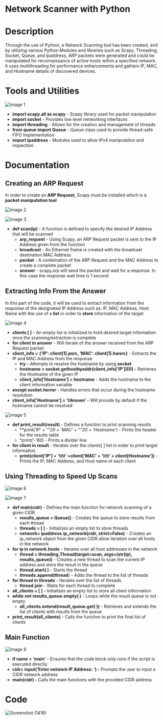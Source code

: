# Network Scanner with Python

# Description
Through the use of Python, a Network Scanning tool has been created, and by utilizing various Python Modules and libraries such as Scapy, Threading, Socket, Queue, and ipaddress, ARP packets were generated and could be manipulated for reconnaissance of active hosts within a specified network. It uses multithreading for performance enhancements and gathers IP, MAC, and Hostname details of discovered devices.

# Tools and Utilities
![image 1](https://github.com/user-attachments/assets/5b4b9f8c-75a9-4a66-aad2-2aef2c0616f3)

- **import scapy.all as scapy** - Scapy library used for packet manipulation
- **import socket** - Provides low level networking interfaces
- **import threading** - Allows for the creation and management of threads
- **from queue import Queue** - Queue class used to provide thread-safe FIFO Implementation
- **import ipaddress** - Modules used to allow IPv4 manipulation and inspection

# Documentation
## Creating an ARP Request

In order to create an **ARP Request,** Scapy must be installed which is a **packet manipulation tool**

![image 2](https://github.com/user-attachments/assets/8d36bb11-42b9-4966-a740-40403a233778)

![image 3](https://github.com/user-attachments/assets/cb26d550-8355-4396-9410-7bb25594bbcd)

- **def scan(ip)** - A function is defined to specify the desired IP Address that will be scanned
    - **arp_request** - Using Scapy, an ARP Request packet is sent to the IP Address given from the function
    - **broadcast** - An Ethernet frame is created with the broadcast destination MAC Address
    - **packet** - A combination of the ARP Request and the MAC Address to create a complete packet
    - **answer** - scapy.srp will send the packet and wait for a response. In this case the response wait time is 1 second

## Extracting Info From the Answer

In this part of the code, it will be used to extract information from the response of the designated IP Address such as: IP, MAC Address, Host Name with the use of a **list** in order to **store** information of the target

![image 4](https://github.com/user-attachments/assets/e3e98874-0f1c-47a8-be67-4897faffa830)

- **clients [ ]** - An empty list is initialized to hold desired target information once the scanning/extraction is complete
- **for client in answer** - Will iterate of the answer received from the ARP Request packet
- **client_info = {’IP’: client[1].psrc, ‘MAC’: client[1].hwsrc}** - Extracts the IP and MAC Address from the response
    - **try -** Attempts to resolve the hostname by using **socket**
    - **hostname = socket.gethostbyaddr(client_info['IP'])[0] -** Retrieves the Hostname of the given IP
    - **client_info[’Hostname’] = hostname** - Adds the hostname to the client information variable
- **except socket.herror** - Handles errors that occur during the hostname resolution
- **client_info[’Hostname’] = ‘Uknown’ -** Will provide by default if the hostname cannot be resolved

![image 5](https://github.com/user-attachments/assets/c345a693-a37d-42c7-b577-2c0fe2b7b9f6)

- **def print_result(result)** - Defines a function to print scanning results
    - **print(’IP’ + “”*20 + ‘MAC’ + “”*20 + ‘Hostname’)** - Prints the header for the results table
    - **print(’-’*80) -** Prints a divider line
- **for client in result** - Iterates over the clients[ ] list in order to print target information
    - **print(client[’IP’] + ‘\t\t’ +client[’MAC’ + ‘\t\t’ + client[Hostname’])** - Prints the IP, MAC Address, and Host name of each client

## Using Threading to Speed Up Scans

![image 6](https://github.com/user-attachments/assets/0cedaf20-10b1-4f56-9ba6-f2dff9e8b59a)

![image 7](https://github.com/user-attachments/assets/19d85a7b-87d7-4f66-ad7e-7180d28b11ad)

- **def main(cidr)** - Defines the main function for network scanning of a given CIDR
    - **results_queue = Queue()** - Creates the queue to store results from each thread
    - **threads = [ ]** - Initializes an empty list to store threads
    - **network= ipaddress.ip_network(cidr, strict=False)** - Creates an ip_network object from the given CIDR allow iteration over all hosts in the network
- **for ip in network.hosts** - Iterates over all host addresses in the network
    - **thread = threading.Thread(target=scan, args=(str(ip), results_queue))** - Creates a new thread to scan the current IP address and store the result in the queue
    - **thread.start( )** - Starts the thread
    - **threads.append(thread**) - Adds the thread to the list of threads
- **for thread in threads**  - Iterates over the list of threads
    - **thread.join** - Waits for each thread to complete
- **all_clients = [ ] -** Initializes an empty list to store all client information
- **while not results_queue.empty( )** - Loops while the result queue is not empty
    - **all_clients.extend(result_queue.get( ))** - Retrieves and extends the list of clients with results from the queue
- **print_result(all_clients)** - Calls the function to print the final list of clients

## Main Function

![image 8](https://github.com/user-attachments/assets/eb59fc0c-4796-46cc-aadb-558cc1f35924)

- **if __name__ = ‘__main__’** - Ensures that the code block only runs if the script is executed directly
- **cidr= input(’Enter network IP Address: ‘) -** Prompts the user to input a CIDR network address
- **main(cidr) -** Calls the main functions with the provided CIDR address

# Code
![Screenshot (1416)](https://github.com/user-attachments/assets/f711309a-c138-4000-aac6-caec196638bb)
